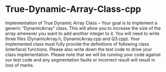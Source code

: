 # True-Dynamic-Array-Class-cpp

Implementation of True Dynamic Array Class – Your goal is to implement a generic “DynamicArray" class. This
will allow you to increase the size of the array whenever you want to add another integer to it. You will need to write
three files (DynamicArray.h, DynamicArray.cpp and Q3.cpp). Your implemented class must fully provide the
definitions of following class (interface) functions. Please also write down the test code to drive your class
implementation. Please note that we will be running your code against our test code and any segmentation faults or
incorrect result will result in loss of marks.
